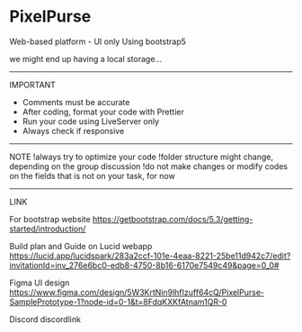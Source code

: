 # PixelPurse
Web-based platform - UI only
Using bootstrap5


we might end up having a local storage...


-------------------------------------------------
IMPORTANT

- Comments must be accurate
- After coding, format your code with Prettier
- Run your code using LiveServer only
- Always check if responsive




-------------------------------------------------
NOTE
!always try to optimize your code
!folder structure might change, depending on the group discussion
!do not make changes or modify codes on the fields that is not on your task, for now



-------------------------------------------------
LINK

For bootstrap website
    https://getbootstrap.com/docs/5.3/getting-started/introduction/

Build plan and Guide on Lucid webapp
    https://lucid.app/lucidspark/283a2ccf-101e-4eaa-8221-25be11d942c7/edit?invitationId=inv_276e6bc0-edb8-4750-8b16-6170e7549c49&page=0_0#

Figma UI design
    https://www.figma.com/design/5W3KrtNin9lhfIzuff64cQ/PixelPurse-SamplePrototype-1?node-id=0-1&t=8FdqKXKfAtnam1QR-0

Discord
    discordlink


